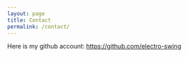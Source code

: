 ```yaml
---
layout: page
title: Contact
permalink: /contact/
---
```



Here is my github account: <https://github.com/electro-swing>
  
